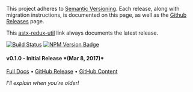 This project adheres to [Semantic Versioning](http://semver.org/).
Each release, along with migration instructions, is documented on this
page, as well as the [Github
Releases](https://github.com/KevinAst/astx-redux-util/releases) page.

This [astx-redux-util](https://astx-redux-util.js.org) link always
documents the latest release.

<!--- Badges for CI Builds ---> 
<!--- TODO: ?? point to master branch ---> 
[![Build Status](https://travis-ci.org/KevinAst/astx-redux-util.svg?branch=master)](https://travis-ci.org/KevinAst/astx-redux-util)
[![NPM Version Badge](https://img.shields.io/npm/v/astx-redux-util.svg)](https://www.npmjs.com/package/astx-redux-util)


<!-- TODO: activate the summary only when there is MULTIPLE versions
## Summary:

Release | Description
------- | -----------
&bull; [v0.1.0](#v0.1.0) | Initial Release *(Mar 8, 2017)*


## Details ...
-->

<!-- ************************************************************* -->
<h4 class="name" id="v0.1.0">v0.1.0 - Initial Release *(Mar 8, 2017)*</h4>

[Full Docs](https://astx-redux-util.js.org/0.1.0)
&bull;
[GitHub Release](https://github.com/KevinAst/astx-redux-util/releases/tag/v0.1.0)
&bull;
[GitHub Content](https://github.com/KevinAst/astx-redux-util/tree/v0.1.0)

*I'll explain when you're older!*
